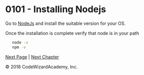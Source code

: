 # 0101 - Installing Nodejs

Go to [NodeJs](https://nodejs.org/en/download/) and install the suitable version for your OS.

Once the installation is complete verify that node is in your path
```bash
   node -v
   npm -v
```


[Next Page](/Chapters/01-Basics/0102-HelloWorld.md) | [Next Chapter](/Chapters/02-NodeFundamentals)

&copy; 2018 CodeWizardAcademy, Inc.

